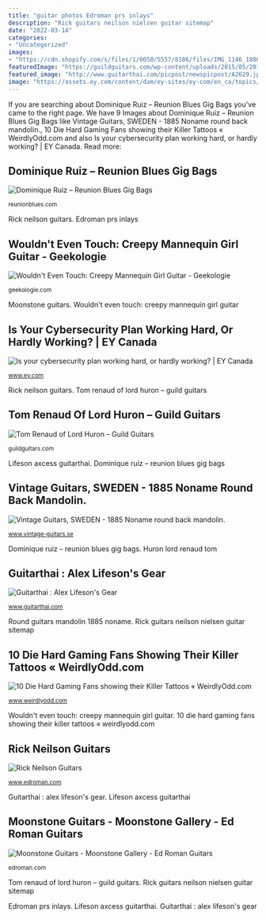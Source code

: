 ```yaml
---
title: "guitar photos Edroman prs inlays"
description: "Rick guitars neilson nielsen guitar sitemap"
date: "2022-03-14"
categories:
- "Uncategorized"
images:
- "https://cdn.shopify.com/s/files/1/0050/5557/8186/files/IMG_1146_1800x.jpg?v=1625088979"
featuredImage: "https://guildguitars.com/wp-content/uploads/2015/05/20150501_LordHuron_FAN-5.jpg"
featured_image: "http://www.guitarthai.com/picpost/newspicpost/A2629.jpg"
image: "https://assets.ey.com/content/dam/ey-sites/ey-com/en_ca/topics/cybersecurity/img/ey-hacking-computer-network.jpg"
---
```


If you are searching about Dominique Ruiz – Reunion Blues Gig Bags you've came to the right page. We have 9 Images about Dominique Ruiz – Reunion Blues Gig Bags like Vintage Guitars, SWEDEN - 1885 Noname round back mandolin., 10 Die Hard Gaming Fans showing their Killer Tattoos « WeirdlyOdd.com and also Is your cybersecurity plan working hard, or hardly working? | EY Canada. Read more:

## Dominique Ruiz – Reunion Blues Gig Bags

![Dominique Ruiz – Reunion Blues Gig Bags](https://cdn.shopify.com/s/files/1/0050/5557/8186/files/IMG_1146_1800x.jpg?v=1625088979 "Rick guitars neilson nielsen guitar sitemap")

<small>reunionblues.com</small>

Rick neilson guitars. Edroman prs inlays

## Wouldn&#039;t Even Touch: Creepy Mannequin Girl Guitar - Geekologie

![Wouldn&#039;t Even Touch: Creepy Mannequin Girl Guitar - Geekologie](https://geekologie.com/2013/02/20/scary-mannequin-guitar.jpg "Lifeson axcess guitarthai")

<small>geekologie.com</small>

Moonstone guitars. Wouldn&#039;t even touch: creepy mannequin girl guitar

## Is Your Cybersecurity Plan Working Hard, Or Hardly Working? | EY Canada

![Is your cybersecurity plan working hard, or hardly working? | EY Canada](https://assets.ey.com/content/dam/ey-sites/ey-com/en_ca/topics/cybersecurity/img/ey-hacking-computer-network.jpg "Moonstone guitars")

<small>www.ey.com</small>

Rick neilson guitars. Tom renaud of lord huron – guild guitars

## Tom Renaud Of Lord Huron – Guild Guitars

![Tom Renaud of Lord Huron – Guild Guitars](https://guildguitars.com/wp-content/uploads/2015/05/20150501_LordHuron_FAN-5.jpg "Rick neilson guitars")

<small>guildguitars.com</small>

Lifeson axcess guitarthai. Dominique ruiz – reunion blues gig bags

## Vintage Guitars, SWEDEN - 1885 Noname Round Back Mandolin.

![Vintage Guitars, SWEDEN - 1885 Noname round back mandolin.](http://www.vintage-guitars.se/A4061650_2.jpg "Is your cybersecurity plan working hard, or hardly working?")

<small>www.vintage-guitars.se</small>

Dominique ruiz – reunion blues gig bags. Huron lord renaud tom

## Guitarthai : Alex Lifeson&#039;s Gear

![Guitarthai : Alex Lifeson&#039;s Gear](http://www.guitarthai.com/picpost/newspicpost/A2629.jpg "Lifeson axcess guitarthai")

<small>www.guitarthai.com</small>

Round guitars mandolin 1885 noname. Rick guitars neilson nielsen guitar sitemap

## 10 Die Hard Gaming Fans Showing Their Killer Tattoos « WeirdlyOdd.com

![10 Die Hard Gaming Fans showing their Killer Tattoos « WeirdlyOdd.com](http://www.weirdlyodd.com/wp-content/uploads/2010/05/halo_tattoo.jpg "Vintage guitars, sweden")

<small>www.weirdlyodd.com</small>

Wouldn&#039;t even touch: creepy mannequin girl guitar. 10 die hard gaming fans showing their killer tattoos « weirdlyodd.com

## Rick Neilson Guitars

![Rick Neilson Guitars](http://www.edroman.com/guitars/images/RickNielsenChandlerElect.jpg "Is your cybersecurity plan working hard, or hardly working?")

<small>www.edroman.com</small>

Guitarthai : alex lifeson&#039;s gear. Lifeson axcess guitarthai

## Moonstone Guitars - Moonstone Gallery - Ed Roman Guitars

![Moonstone Guitars - Moonstone Gallery - Ed Roman Guitars](https://edroman.com/guitars/moonstone/images/eagle.jpg "Round guitars mandolin 1885 noname")

<small>edroman.com</small>

Tom renaud of lord huron – guild guitars. Rick guitars neilson nielsen guitar sitemap

Edroman prs inlays. Lifeson axcess guitarthai. Guitarthai : alex lifeson&#039;s gear
